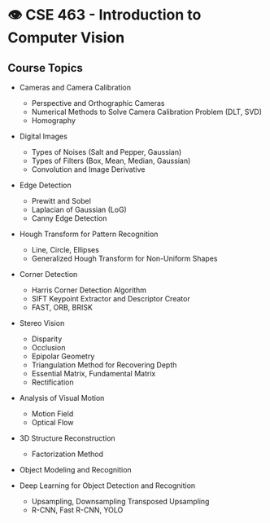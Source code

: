 # 👁️ CSE 463 - Introduction to Computer Vision

## Course Topics

- Cameras and Camera Calibration
  - Perspective and Orthographic Cameras
  - Numerical Methods to Solve Camera Calibration Problem (DLT, SVD)
  - Homography

- Digital Images
  - Types of Noises (Salt and Pepper, Gaussian)
  - Types of Filters (Box, Mean, Median, Gaussian)
  - Convolution and Image Derivative

- Edge Detection
  - Prewitt and Sobel
  - Laplacian of Gaussian (LoG)
  - Canny Edge Detection

- Hough Transform for Pattern Recognition
  - Line, Circle, Ellipses
  - Generalized Hough Transform for Non-Uniform Shapes

- Corner Detection
  - Harris Corner Detection Algorithm
  - SIFT Keypoint Extractor and Descriptor Creator
  - FAST, ORB, BRISK

- Stereo Vision
  - Disparity
  - Occlusion
  - Epipolar Geometry
  - Triangulation Method for Recovering Depth
  - Essential Matrix, Fundamental Matrix
  - Rectification

- Analysis of Visual Motion
  - Motion Field
  - Optical Flow

- 3D Structure Reconstruction
  - Factorization Method

- Object Modeling and Recognition

- Deep Learning for Object Detection and Recognition
  - Upsampling, Downsampling Transposed Upsampling
  - R-CNN, Fast R-CNN, YOLO